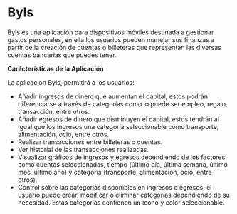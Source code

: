 # Byls
Byls es una aplicación para dispositivos móviles destinada a gestionar gastos personales, en ella los usuarios pueden manejar sus finanzas a partir de la creación de cuentas o billeteras que representan las diversas cuentas bancarias que puedes tener.

**Carácterísticas de la Aplicación**

La aplicación Byls, permitirá a los usuarios:
- Añadir ingresos de dinero que aumentan el capital, estos podrán diferenciarse a través de categorías como lo puede ser empleo, regalo, transacción, entre otros.
- Añadir egresos de dinero que disminuyen el capital, estos tendrán al igual que los ingresos una categoría seleccionable como transporte, alimentación, ocio, entre otros.
- Realizar transacciones entre billeteras o cuentas.
- Ver historial de las transacciones realizadas.
- Visualizar gráficos de ingresos y egresos dependiendo de los factores como cuentas seleccionadas, tiempo (último día, última semana, último mes, último año) y categoría (transporte, alimentación, ocio, entre otros).
- Control sobre las categorías disponibles en ingresos o egresos, el usuario puede crear, modificar o eliminar categorías dependiendo de su necesidad. Estas categorías contienen un ícono y color seleccionable.
